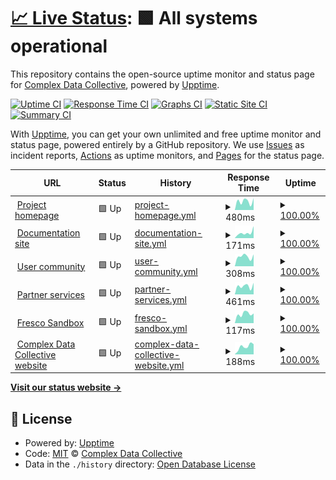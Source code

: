 # [📈 Live Status](https://complexdatacollective.github.io/service-status): <!--live status--> **🟩 All systems operational**

This repository contains the open-source uptime monitor and status page for [Complex Data Collective](https://complexdatacollective.org), powered by [Upptime](https://github.com/upptime/upptime).

[![Uptime CI](https://github.com/complexdatacollective/service-status/workflows/Uptime%20CI/badge.svg)](https://github.com/complexdatacollective/service-status/actions?query=workflow%3A%22Uptime+CI%22)
[![Response Time CI](https://github.com/complexdatacollective/service-status/workflows/Response%20Time%20CI/badge.svg)](https://github.com/complexdatacollective/service-status/actions?query=workflow%3A%22Response+Time+CI%22)
[![Graphs CI](https://github.com/complexdatacollective/service-status/workflows/Graphs%20CI/badge.svg)](https://github.com/complexdatacollective/service-status/actions?query=workflow%3A%22Graphs+CI%22)
[![Static Site CI](https://github.com/complexdatacollective/service-status/workflows/Static%20Site%20CI/badge.svg)](https://github.com/complexdatacollective/service-status/actions?query=workflow%3A%22Static+Site+CI%22)
[![Summary CI](https://github.com/complexdatacollective/service-status/workflows/Summary%20CI/badge.svg)](https://github.com/complexdatacollective/service-status/actions?query=workflow%3A%22Summary+CI%22)

With [Upptime](https://upptime.js.org), you can get your own unlimited and free uptime monitor and status page, powered entirely by a GitHub repository. We use [Issues](https://github.com/complexdatacollective/service-status/issues) as incident reports, [Actions](https://github.com/complexdatacollective/service-status/actions) as uptime monitors, and [Pages](https://complexdatacollective.github.io/service-status) for the status page.

<!--start: status pages-->
<!-- This summary is generated by Upptime (https://github.com/upptime/upptime) -->
<!-- Do not edit this manually, your changes will be overwritten -->
<!-- prettier-ignore -->
| URL | Status | History | Response Time | Uptime |
| --- | ------ | ------- | ------------- | ------ |
| <img alt="" src="https://icons.duckduckgo.com/ip3/networkcanvas.com.ico" height="13"> [Project homepage](https://networkcanvas.com) | 🟩 Up | [project-homepage.yml](https://github.com/complexdatacollective/service-status/commits/HEAD/history/project-homepage.yml) | <details><summary><img alt="Response time graph" src="./graphs/project-homepage/response-time-week.png" height="20"> 480ms</summary><br><a href="https://status.networkcanvas.com/history/project-homepage"><img alt="Response time 444" src="https://img.shields.io/endpoint?url=https%3A%2F%2Fraw.githubusercontent.com%2Fcomplexdatacollective%2Fservice-status%2FHEAD%2Fapi%2Fproject-homepage%2Fresponse-time.json"></a><br><a href="https://status.networkcanvas.com/history/project-homepage"><img alt="24-hour response time 649" src="https://img.shields.io/endpoint?url=https%3A%2F%2Fraw.githubusercontent.com%2Fcomplexdatacollective%2Fservice-status%2FHEAD%2Fapi%2Fproject-homepage%2Fresponse-time-day.json"></a><br><a href="https://status.networkcanvas.com/history/project-homepage"><img alt="7-day response time 480" src="https://img.shields.io/endpoint?url=https%3A%2F%2Fraw.githubusercontent.com%2Fcomplexdatacollective%2Fservice-status%2FHEAD%2Fapi%2Fproject-homepage%2Fresponse-time-week.json"></a><br><a href="https://status.networkcanvas.com/history/project-homepage"><img alt="30-day response time 437" src="https://img.shields.io/endpoint?url=https%3A%2F%2Fraw.githubusercontent.com%2Fcomplexdatacollective%2Fservice-status%2FHEAD%2Fapi%2Fproject-homepage%2Fresponse-time-month.json"></a><br><a href="https://status.networkcanvas.com/history/project-homepage"><img alt="1-year response time 445" src="https://img.shields.io/endpoint?url=https%3A%2F%2Fraw.githubusercontent.com%2Fcomplexdatacollective%2Fservice-status%2FHEAD%2Fapi%2Fproject-homepage%2Fresponse-time-year.json"></a></details> | <details><summary><a href="https://status.networkcanvas.com/history/project-homepage">100.00%</a></summary><a href="https://status.networkcanvas.com/history/project-homepage"><img alt="All-time uptime 100.00%" src="https://img.shields.io/endpoint?url=https%3A%2F%2Fraw.githubusercontent.com%2Fcomplexdatacollective%2Fservice-status%2FHEAD%2Fapi%2Fproject-homepage%2Fuptime.json"></a><br><a href="https://status.networkcanvas.com/history/project-homepage"><img alt="24-hour uptime 100.00%" src="https://img.shields.io/endpoint?url=https%3A%2F%2Fraw.githubusercontent.com%2Fcomplexdatacollective%2Fservice-status%2FHEAD%2Fapi%2Fproject-homepage%2Fuptime-day.json"></a><br><a href="https://status.networkcanvas.com/history/project-homepage"><img alt="7-day uptime 100.00%" src="https://img.shields.io/endpoint?url=https%3A%2F%2Fraw.githubusercontent.com%2Fcomplexdatacollective%2Fservice-status%2FHEAD%2Fapi%2Fproject-homepage%2Fuptime-week.json"></a><br><a href="https://status.networkcanvas.com/history/project-homepage"><img alt="30-day uptime 100.00%" src="https://img.shields.io/endpoint?url=https%3A%2F%2Fraw.githubusercontent.com%2Fcomplexdatacollective%2Fservice-status%2FHEAD%2Fapi%2Fproject-homepage%2Fuptime-month.json"></a><br><a href="https://status.networkcanvas.com/history/project-homepage"><img alt="1-year uptime 100.00%" src="https://img.shields.io/endpoint?url=https%3A%2F%2Fraw.githubusercontent.com%2Fcomplexdatacollective%2Fservice-status%2FHEAD%2Fapi%2Fproject-homepage%2Fuptime-year.json"></a></details>
| <img alt="" src="https://icons.duckduckgo.com/ip3/documentation.networkcanvas.com.ico" height="13"> [Documentation site](https://documentation.networkcanvas.com) | 🟩 Up | [documentation-site.yml](https://github.com/complexdatacollective/service-status/commits/HEAD/history/documentation-site.yml) | <details><summary><img alt="Response time graph" src="./graphs/documentation-site/response-time-week.png" height="20"> 171ms</summary><br><a href="https://status.networkcanvas.com/history/documentation-site"><img alt="Response time 158" src="https://img.shields.io/endpoint?url=https%3A%2F%2Fraw.githubusercontent.com%2Fcomplexdatacollective%2Fservice-status%2FHEAD%2Fapi%2Fdocumentation-site%2Fresponse-time.json"></a><br><a href="https://status.networkcanvas.com/history/documentation-site"><img alt="24-hour response time 378" src="https://img.shields.io/endpoint?url=https%3A%2F%2Fraw.githubusercontent.com%2Fcomplexdatacollective%2Fservice-status%2FHEAD%2Fapi%2Fdocumentation-site%2Fresponse-time-day.json"></a><br><a href="https://status.networkcanvas.com/history/documentation-site"><img alt="7-day response time 171" src="https://img.shields.io/endpoint?url=https%3A%2F%2Fraw.githubusercontent.com%2Fcomplexdatacollective%2Fservice-status%2FHEAD%2Fapi%2Fdocumentation-site%2Fresponse-time-week.json"></a><br><a href="https://status.networkcanvas.com/history/documentation-site"><img alt="30-day response time 150" src="https://img.shields.io/endpoint?url=https%3A%2F%2Fraw.githubusercontent.com%2Fcomplexdatacollective%2Fservice-status%2FHEAD%2Fapi%2Fdocumentation-site%2Fresponse-time-month.json"></a><br><a href="https://status.networkcanvas.com/history/documentation-site"><img alt="1-year response time 157" src="https://img.shields.io/endpoint?url=https%3A%2F%2Fraw.githubusercontent.com%2Fcomplexdatacollective%2Fservice-status%2FHEAD%2Fapi%2Fdocumentation-site%2Fresponse-time-year.json"></a></details> | <details><summary><a href="https://status.networkcanvas.com/history/documentation-site">100.00%</a></summary><a href="https://status.networkcanvas.com/history/documentation-site"><img alt="All-time uptime 100.00%" src="https://img.shields.io/endpoint?url=https%3A%2F%2Fraw.githubusercontent.com%2Fcomplexdatacollective%2Fservice-status%2FHEAD%2Fapi%2Fdocumentation-site%2Fuptime.json"></a><br><a href="https://status.networkcanvas.com/history/documentation-site"><img alt="24-hour uptime 100.00%" src="https://img.shields.io/endpoint?url=https%3A%2F%2Fraw.githubusercontent.com%2Fcomplexdatacollective%2Fservice-status%2FHEAD%2Fapi%2Fdocumentation-site%2Fuptime-day.json"></a><br><a href="https://status.networkcanvas.com/history/documentation-site"><img alt="7-day uptime 100.00%" src="https://img.shields.io/endpoint?url=https%3A%2F%2Fraw.githubusercontent.com%2Fcomplexdatacollective%2Fservice-status%2FHEAD%2Fapi%2Fdocumentation-site%2Fuptime-week.json"></a><br><a href="https://status.networkcanvas.com/history/documentation-site"><img alt="30-day uptime 100.00%" src="https://img.shields.io/endpoint?url=https%3A%2F%2Fraw.githubusercontent.com%2Fcomplexdatacollective%2Fservice-status%2FHEAD%2Fapi%2Fdocumentation-site%2Fuptime-month.json"></a><br><a href="https://status.networkcanvas.com/history/documentation-site"><img alt="1-year uptime 100.00%" src="https://img.shields.io/endpoint?url=https%3A%2F%2Fraw.githubusercontent.com%2Fcomplexdatacollective%2Fservice-status%2FHEAD%2Fapi%2Fdocumentation-site%2Fuptime-year.json"></a></details>
| <img alt="" src="https://icons.duckduckgo.com/ip3/community.networkcanvas.com.ico" height="13"> [User community](https://community.networkcanvas.com) | 🟩 Up | [user-community.yml](https://github.com/complexdatacollective/service-status/commits/HEAD/history/user-community.yml) | <details><summary><img alt="Response time graph" src="./graphs/user-community/response-time-week.png" height="20"> 308ms</summary><br><a href="https://status.networkcanvas.com/history/user-community"><img alt="Response time 274" src="https://img.shields.io/endpoint?url=https%3A%2F%2Fraw.githubusercontent.com%2Fcomplexdatacollective%2Fservice-status%2FHEAD%2Fapi%2Fuser-community%2Fresponse-time.json"></a><br><a href="https://status.networkcanvas.com/history/user-community"><img alt="24-hour response time 375" src="https://img.shields.io/endpoint?url=https%3A%2F%2Fraw.githubusercontent.com%2Fcomplexdatacollective%2Fservice-status%2FHEAD%2Fapi%2Fuser-community%2Fresponse-time-day.json"></a><br><a href="https://status.networkcanvas.com/history/user-community"><img alt="7-day response time 308" src="https://img.shields.io/endpoint?url=https%3A%2F%2Fraw.githubusercontent.com%2Fcomplexdatacollective%2Fservice-status%2FHEAD%2Fapi%2Fuser-community%2Fresponse-time-week.json"></a><br><a href="https://status.networkcanvas.com/history/user-community"><img alt="30-day response time 284" src="https://img.shields.io/endpoint?url=https%3A%2F%2Fraw.githubusercontent.com%2Fcomplexdatacollective%2Fservice-status%2FHEAD%2Fapi%2Fuser-community%2Fresponse-time-month.json"></a><br><a href="https://status.networkcanvas.com/history/user-community"><img alt="1-year response time 274" src="https://img.shields.io/endpoint?url=https%3A%2F%2Fraw.githubusercontent.com%2Fcomplexdatacollective%2Fservice-status%2FHEAD%2Fapi%2Fuser-community%2Fresponse-time-year.json"></a></details> | <details><summary><a href="https://status.networkcanvas.com/history/user-community">100.00%</a></summary><a href="https://status.networkcanvas.com/history/user-community"><img alt="All-time uptime 99.85%" src="https://img.shields.io/endpoint?url=https%3A%2F%2Fraw.githubusercontent.com%2Fcomplexdatacollective%2Fservice-status%2FHEAD%2Fapi%2Fuser-community%2Fuptime.json"></a><br><a href="https://status.networkcanvas.com/history/user-community"><img alt="24-hour uptime 100.00%" src="https://img.shields.io/endpoint?url=https%3A%2F%2Fraw.githubusercontent.com%2Fcomplexdatacollective%2Fservice-status%2FHEAD%2Fapi%2Fuser-community%2Fuptime-day.json"></a><br><a href="https://status.networkcanvas.com/history/user-community"><img alt="7-day uptime 100.00%" src="https://img.shields.io/endpoint?url=https%3A%2F%2Fraw.githubusercontent.com%2Fcomplexdatacollective%2Fservice-status%2FHEAD%2Fapi%2Fuser-community%2Fuptime-week.json"></a><br><a href="https://status.networkcanvas.com/history/user-community"><img alt="30-day uptime 100.00%" src="https://img.shields.io/endpoint?url=https%3A%2F%2Fraw.githubusercontent.com%2Fcomplexdatacollective%2Fservice-status%2FHEAD%2Fapi%2Fuser-community%2Fuptime-month.json"></a><br><a href="https://status.networkcanvas.com/history/user-community"><img alt="1-year uptime 99.85%" src="https://img.shields.io/endpoint?url=https%3A%2F%2Fraw.githubusercontent.com%2Fcomplexdatacollective%2Fservice-status%2FHEAD%2Fapi%2Fuser-community%2Fuptime-year.json"></a></details>
| <img alt="" src="https://icons.duckduckgo.com/ip3/partnerservices.networkcanvas.com.ico" height="13"> [Partner services](https://partnerservices.networkcanvas.com) | 🟩 Up | [partner-services.yml](https://github.com/complexdatacollective/service-status/commits/HEAD/history/partner-services.yml) | <details><summary><img alt="Response time graph" src="./graphs/partner-services/response-time-week.png" height="20"> 461ms</summary><br><a href="https://status.networkcanvas.com/history/partner-services"><img alt="Response time 400" src="https://img.shields.io/endpoint?url=https%3A%2F%2Fraw.githubusercontent.com%2Fcomplexdatacollective%2Fservice-status%2FHEAD%2Fapi%2Fpartner-services%2Fresponse-time.json"></a><br><a href="https://status.networkcanvas.com/history/partner-services"><img alt="24-hour response time 636" src="https://img.shields.io/endpoint?url=https%3A%2F%2Fraw.githubusercontent.com%2Fcomplexdatacollective%2Fservice-status%2FHEAD%2Fapi%2Fpartner-services%2Fresponse-time-day.json"></a><br><a href="https://status.networkcanvas.com/history/partner-services"><img alt="7-day response time 461" src="https://img.shields.io/endpoint?url=https%3A%2F%2Fraw.githubusercontent.com%2Fcomplexdatacollective%2Fservice-status%2FHEAD%2Fapi%2Fpartner-services%2Fresponse-time-week.json"></a><br><a href="https://status.networkcanvas.com/history/partner-services"><img alt="30-day response time 384" src="https://img.shields.io/endpoint?url=https%3A%2F%2Fraw.githubusercontent.com%2Fcomplexdatacollective%2Fservice-status%2FHEAD%2Fapi%2Fpartner-services%2Fresponse-time-month.json"></a><br><a href="https://status.networkcanvas.com/history/partner-services"><img alt="1-year response time 399" src="https://img.shields.io/endpoint?url=https%3A%2F%2Fraw.githubusercontent.com%2Fcomplexdatacollective%2Fservice-status%2FHEAD%2Fapi%2Fpartner-services%2Fresponse-time-year.json"></a></details> | <details><summary><a href="https://status.networkcanvas.com/history/partner-services">100.00%</a></summary><a href="https://status.networkcanvas.com/history/partner-services"><img alt="All-time uptime 100.00%" src="https://img.shields.io/endpoint?url=https%3A%2F%2Fraw.githubusercontent.com%2Fcomplexdatacollective%2Fservice-status%2FHEAD%2Fapi%2Fpartner-services%2Fuptime.json"></a><br><a href="https://status.networkcanvas.com/history/partner-services"><img alt="24-hour uptime 100.00%" src="https://img.shields.io/endpoint?url=https%3A%2F%2Fraw.githubusercontent.com%2Fcomplexdatacollective%2Fservice-status%2FHEAD%2Fapi%2Fpartner-services%2Fuptime-day.json"></a><br><a href="https://status.networkcanvas.com/history/partner-services"><img alt="7-day uptime 100.00%" src="https://img.shields.io/endpoint?url=https%3A%2F%2Fraw.githubusercontent.com%2Fcomplexdatacollective%2Fservice-status%2FHEAD%2Fapi%2Fpartner-services%2Fuptime-week.json"></a><br><a href="https://status.networkcanvas.com/history/partner-services"><img alt="30-day uptime 100.00%" src="https://img.shields.io/endpoint?url=https%3A%2F%2Fraw.githubusercontent.com%2Fcomplexdatacollective%2Fservice-status%2FHEAD%2Fapi%2Fpartner-services%2Fuptime-month.json"></a><br><a href="https://status.networkcanvas.com/history/partner-services"><img alt="1-year uptime 100.00%" src="https://img.shields.io/endpoint?url=https%3A%2F%2Fraw.githubusercontent.com%2Fcomplexdatacollective%2Fservice-status%2FHEAD%2Fapi%2Fpartner-services%2Fuptime-year.json"></a></details>
| <img alt="" src="https://icons.duckduckgo.com/ip3/fresco-sandbox.networkcanvas.com.ico" height="13"> [Fresco Sandbox](https://fresco-sandbox.networkcanvas.com) | 🟩 Up | [fresco-sandbox.yml](https://github.com/complexdatacollective/service-status/commits/HEAD/history/fresco-sandbox.yml) | <details><summary><img alt="Response time graph" src="./graphs/fresco-sandbox/response-time-week.png" height="20"> 117ms</summary><br><a href="https://status.networkcanvas.com/history/fresco-sandbox"><img alt="Response time 955" src="https://img.shields.io/endpoint?url=https%3A%2F%2Fraw.githubusercontent.com%2Fcomplexdatacollective%2Fservice-status%2FHEAD%2Fapi%2Ffresco-sandbox%2Fresponse-time.json"></a><br><a href="https://status.networkcanvas.com/history/fresco-sandbox"><img alt="24-hour response time 122" src="https://img.shields.io/endpoint?url=https%3A%2F%2Fraw.githubusercontent.com%2Fcomplexdatacollective%2Fservice-status%2FHEAD%2Fapi%2Ffresco-sandbox%2Fresponse-time-day.json"></a><br><a href="https://status.networkcanvas.com/history/fresco-sandbox"><img alt="7-day response time 117" src="https://img.shields.io/endpoint?url=https%3A%2F%2Fraw.githubusercontent.com%2Fcomplexdatacollective%2Fservice-status%2FHEAD%2Fapi%2Ffresco-sandbox%2Fresponse-time-week.json"></a><br><a href="https://status.networkcanvas.com/history/fresco-sandbox"><img alt="30-day response time 137" src="https://img.shields.io/endpoint?url=https%3A%2F%2Fraw.githubusercontent.com%2Fcomplexdatacollective%2Fservice-status%2FHEAD%2Fapi%2Ffresco-sandbox%2Fresponse-time-month.json"></a><br><a href="https://status.networkcanvas.com/history/fresco-sandbox"><img alt="1-year response time 955" src="https://img.shields.io/endpoint?url=https%3A%2F%2Fraw.githubusercontent.com%2Fcomplexdatacollective%2Fservice-status%2FHEAD%2Fapi%2Ffresco-sandbox%2Fresponse-time-year.json"></a></details> | <details><summary><a href="https://status.networkcanvas.com/history/fresco-sandbox">100.00%</a></summary><a href="https://status.networkcanvas.com/history/fresco-sandbox"><img alt="All-time uptime 100.00%" src="https://img.shields.io/endpoint?url=https%3A%2F%2Fraw.githubusercontent.com%2Fcomplexdatacollective%2Fservice-status%2FHEAD%2Fapi%2Ffresco-sandbox%2Fuptime.json"></a><br><a href="https://status.networkcanvas.com/history/fresco-sandbox"><img alt="24-hour uptime 100.00%" src="https://img.shields.io/endpoint?url=https%3A%2F%2Fraw.githubusercontent.com%2Fcomplexdatacollective%2Fservice-status%2FHEAD%2Fapi%2Ffresco-sandbox%2Fuptime-day.json"></a><br><a href="https://status.networkcanvas.com/history/fresco-sandbox"><img alt="7-day uptime 100.00%" src="https://img.shields.io/endpoint?url=https%3A%2F%2Fraw.githubusercontent.com%2Fcomplexdatacollective%2Fservice-status%2FHEAD%2Fapi%2Ffresco-sandbox%2Fuptime-week.json"></a><br><a href="https://status.networkcanvas.com/history/fresco-sandbox"><img alt="30-day uptime 100.00%" src="https://img.shields.io/endpoint?url=https%3A%2F%2Fraw.githubusercontent.com%2Fcomplexdatacollective%2Fservice-status%2FHEAD%2Fapi%2Ffresco-sandbox%2Fuptime-month.json"></a><br><a href="https://status.networkcanvas.com/history/fresco-sandbox"><img alt="1-year uptime 100.00%" src="https://img.shields.io/endpoint?url=https%3A%2F%2Fraw.githubusercontent.com%2Fcomplexdatacollective%2Fservice-status%2FHEAD%2Fapi%2Ffresco-sandbox%2Fuptime-year.json"></a></details>
| <img alt="" src="https://icons.duckduckgo.com/ip3/complexdatacollective.org.ico" height="13"> [Complex Data Collective website](https://complexdatacollective.org) | 🟩 Up | [complex-data-collective-website.yml](https://github.com/complexdatacollective/service-status/commits/HEAD/history/complex-data-collective-website.yml) | <details><summary><img alt="Response time graph" src="./graphs/complex-data-collective-website/response-time-week.png" height="20"> 188ms</summary><br><a href="https://status.networkcanvas.com/history/complex-data-collective-website"><img alt="Response time 216" src="https://img.shields.io/endpoint?url=https%3A%2F%2Fraw.githubusercontent.com%2Fcomplexdatacollective%2Fservice-status%2FHEAD%2Fapi%2Fcomplex-data-collective-website%2Fresponse-time.json"></a><br><a href="https://status.networkcanvas.com/history/complex-data-collective-website"><img alt="24-hour response time 240" src="https://img.shields.io/endpoint?url=https%3A%2F%2Fraw.githubusercontent.com%2Fcomplexdatacollective%2Fservice-status%2FHEAD%2Fapi%2Fcomplex-data-collective-website%2Fresponse-time-day.json"></a><br><a href="https://status.networkcanvas.com/history/complex-data-collective-website"><img alt="7-day response time 188" src="https://img.shields.io/endpoint?url=https%3A%2F%2Fraw.githubusercontent.com%2Fcomplexdatacollective%2Fservice-status%2FHEAD%2Fapi%2Fcomplex-data-collective-website%2Fresponse-time-week.json"></a><br><a href="https://status.networkcanvas.com/history/complex-data-collective-website"><img alt="30-day response time 196" src="https://img.shields.io/endpoint?url=https%3A%2F%2Fraw.githubusercontent.com%2Fcomplexdatacollective%2Fservice-status%2FHEAD%2Fapi%2Fcomplex-data-collective-website%2Fresponse-time-month.json"></a><br><a href="https://status.networkcanvas.com/history/complex-data-collective-website"><img alt="1-year response time 216" src="https://img.shields.io/endpoint?url=https%3A%2F%2Fraw.githubusercontent.com%2Fcomplexdatacollective%2Fservice-status%2FHEAD%2Fapi%2Fcomplex-data-collective-website%2Fresponse-time-year.json"></a></details> | <details><summary><a href="https://status.networkcanvas.com/history/complex-data-collective-website">100.00%</a></summary><a href="https://status.networkcanvas.com/history/complex-data-collective-website"><img alt="All-time uptime 100.00%" src="https://img.shields.io/endpoint?url=https%3A%2F%2Fraw.githubusercontent.com%2Fcomplexdatacollective%2Fservice-status%2FHEAD%2Fapi%2Fcomplex-data-collective-website%2Fuptime.json"></a><br><a href="https://status.networkcanvas.com/history/complex-data-collective-website"><img alt="24-hour uptime 100.00%" src="https://img.shields.io/endpoint?url=https%3A%2F%2Fraw.githubusercontent.com%2Fcomplexdatacollective%2Fservice-status%2FHEAD%2Fapi%2Fcomplex-data-collective-website%2Fuptime-day.json"></a><br><a href="https://status.networkcanvas.com/history/complex-data-collective-website"><img alt="7-day uptime 100.00%" src="https://img.shields.io/endpoint?url=https%3A%2F%2Fraw.githubusercontent.com%2Fcomplexdatacollective%2Fservice-status%2FHEAD%2Fapi%2Fcomplex-data-collective-website%2Fuptime-week.json"></a><br><a href="https://status.networkcanvas.com/history/complex-data-collective-website"><img alt="30-day uptime 100.00%" src="https://img.shields.io/endpoint?url=https%3A%2F%2Fraw.githubusercontent.com%2Fcomplexdatacollective%2Fservice-status%2FHEAD%2Fapi%2Fcomplex-data-collective-website%2Fuptime-month.json"></a><br><a href="https://status.networkcanvas.com/history/complex-data-collective-website"><img alt="1-year uptime 100.00%" src="https://img.shields.io/endpoint?url=https%3A%2F%2Fraw.githubusercontent.com%2Fcomplexdatacollective%2Fservice-status%2FHEAD%2Fapi%2Fcomplex-data-collective-website%2Fuptime-year.json"></a></details>

<!--end: status pages-->

[**Visit our status website →**](https://complexdatacollective.github.io/service-status)

## 📄 License

- Powered by: [Upptime](https://github.com/upptime/upptime)
- Code: [MIT](./LICENSE) © [Complex Data Collective](https://complexdatacollective.org)
- Data in the `./history` directory: [Open Database License](https://opendatacommons.org/licenses/odbl/1-0/)
